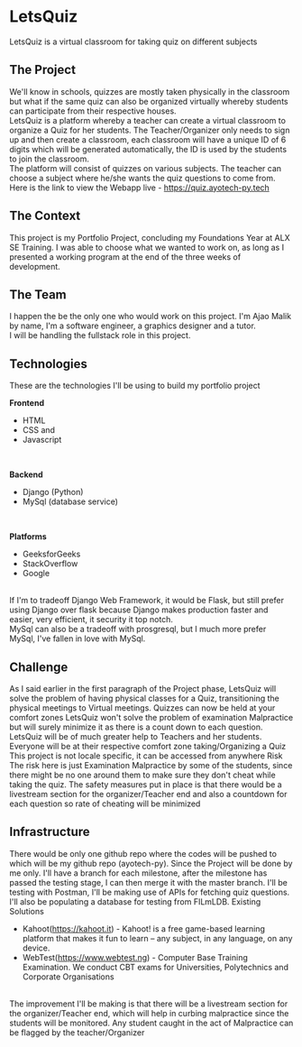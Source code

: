 # LetsQuiz

LetsQuiz is a virtual classroom for taking quiz on different subjects

## The Project

We'll know in schools, quizzes are mostly taken physically in the classroom but what if the same quiz can also be organized virtually whereby students can participate from their respective houses.
<br>
LetsQuiz is a platform whereby a teacher can create a virtual classroom to organize a Quiz for her students. The Teacher/Organizer only needs to sign up and then create a classroom, each classroom will have a unique ID of 6 digits which will be generated automatically, the ID is used by the students to join the classroom.
<br>
The platform will consist of quizzes on various subjects. The teacher can choose a subject where he/she wants the quiz questions to come from.
<br>
Here is the link to view the Webapp live - https://quiz.ayotech-py.tech

## The Context

This project is my Portfolio Project, concluding my Foundations Year at ALX SE Training. I was able to choose what we wanted to work on, as long as I presented a working program at the end of the three weeks of development.

## The Team

I happen the be the only one who would work on this project. I'm Ajao Malik by name, I'm a software engineer, a graphics designer and a tutor.
<br>
I will be handling the fullstack role in this project.

## Technologies

These are the technologies I'll be using to build my portfolio project

**Frontend**
- HTML
- CSS and
- Javascript
<br>

**Backend**
- Django (Python)
- MySql (database service)
<br>

**Platforms**
- GeeksforGeeks
- StackOverflow
- Google
<br>
If I'm to tradeoff Django Web Framework, it would be Flask, but still prefer using Django over flask because Django makes production faster and easier, very efficient, it security it top notch.
<br>
MySql can also be a tradeoff with prosgresql, but I much more prefer MySql, I've fallen in love with MySql.

## Challenge

As I said earlier in the first paragraph of the Project phase, LetsQuiz will solve the problem of having physical classes for a Quiz, transitioning the physical meetings to Virtual meetings. Quizzes can now be held at your comfort zones
LetsQuiz won't solve the problem of examination Malpractice but will surely minimize it as there is a count down to each question.
<br>
LetsQuiz will be of much greater help to Teachers and her students. Everyone will be at their respective comfort zone taking/Organizing a Quiz
This project is not locale specific, it can be accessed from anywhere
Risk
<br>
The risk here is just Examination Malpractice by some of the students, since there might be no one around them to make sure they don't cheat while taking the quiz. The safety measures put in place is that there would be a livestream section for the organizer/Teacher end and also a countdown for each question so rate of cheating will be minimized

## Infrastructure

There would be only one github repo where the codes will be pushed to which will be my github repo (ayotech-py). Since the Project will be done by me only. I'll have a branch for each milestone, after the milestone has passed the testing stage, I can then merge it with the master branch. I'll be testing with Postman, I'll be making use of APIs for fetching quiz questions. I'll also be populating a database for testing from FILmLDB.
Existing Solutions

- Kahoot(https://kahoot.it) - Kahoot! is a free game-based learning platform that makes it fun to learn – any subject, in any language, on any device.
- WebTest(https://www.webtest.ng) - Computer Base Training Examination. We conduct CBT exams for Universities, Polytechnics and Corporate Organisations
<br>
The improvement I'll be making is that there will be a livestream section for the organizer/Teacher end, which will help in curbing malpractice since the students will be monitored. Any student caught in the act of Malpractice can be flagged by the teacher/Organizer
